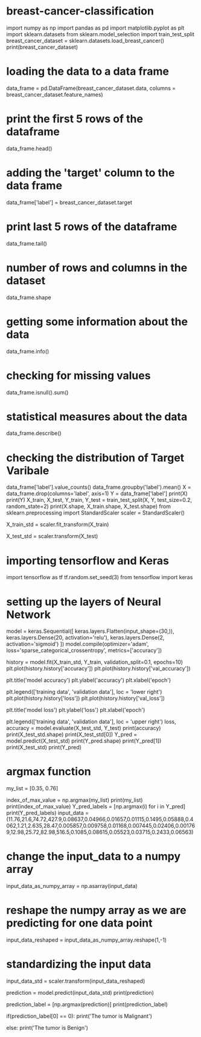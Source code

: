 # breast-cancer-classification
import numpy as np
import pandas as pd
import matplotlib.pyplot as plt
import sklearn.datasets
from sklearn.model_selection import train_test_split
breast_cancer_dataset = sklearn.datasets.load_breast_cancer()
print(breast_cancer_dataset)
# loading the data to a data frame
data_frame = pd.DataFrame(breast_cancer_dataset.data, columns = breast_cancer_dataset.feature_names)
# print the first 5 rows of the dataframe
data_frame.head()
# adding the 'target' column to the data frame
data_frame['label'] = breast_cancer_dataset.target
# print last 5 rows of the dataframe
data_frame.tail()
# number of rows and columns in the dataset
data_frame.shape
# getting some information about the data
data_frame.info()
# checking for missing values
data_frame.isnull().sum()
# statistical measures about the data
data_frame.describe()
# checking the distribution of Target Varibale
data_frame['label'].value_counts()
data_frame.groupby('label').mean()
X = data_frame.drop(columns='label', axis=1)
Y = data_frame['label']
print(X)
print(Y)
X_train, X_test, Y_train, Y_test = train_test_split(X, Y, test_size=0.2, random_state=2)
print(X.shape, X_train.shape, X_test.shape)
from sklearn.preprocessing import StandardScaler
scaler = StandardScaler()

X_train_std = scaler.fit_transform(X_train)

X_test_std = scaler.transform(X_test)
# importing tensorflow and Keras
import tensorflow as tf 
tf.random.set_seed(3)
from tensorflow import keras
# setting up the layers of Neural Network

model = keras.Sequential([
                          keras.layers.Flatten(input_shape=(30,)),
                          keras.layers.Dense(20, activation='relu'),
                          keras.layers.Dense(2, activation='sigmoid')
])
model.compile(optimizer='adam',
              loss='sparse_categorical_crossentropy',
              metrics=['accuracy'])
              
history = model.fit(X_train_std, Y_train, validation_split=0.1, epochs=10)
plt.plot(history.history['accuracy'])
plt.plot(history.history['val_accuracy'])

plt.title('model accuracy')
plt.ylabel('accuracy')
plt.xlabel('epoch')

plt.legend(['training data', 'validation data'], loc = 'lower right')
plt.plot(history.history['loss'])
plt.plot(history.history['val_loss'])

plt.title('model loss')
plt.ylabel('loss')
plt.xlabel('epoch')

plt.legend(['training data', 'validation data'], loc = 'upper right')
loss, accuracy = model.evaluate(X_test_std, Y_test)
print(accuracy)
print(X_test_std.shape)
print(X_test_std[0])
Y_pred = model.predict(X_test_std)
print(Y_pred.shape)
print(Y_pred[1])
print(X_test_std)
print(Y_pred)
#  argmax function

my_list = [0.35, 0.76]

index_of_max_value = np.argmax(my_list)
print(my_list)
print(index_of_max_value)
Y_pred_labels = [np.argmax(i) for i in Y_pred]
print(Y_pred_labels)
input_data = (11.76,21.6,74.72,427.9,0.08637,0.04966,0.01657,0.01115,0.1495,0.05888,0.4062,1.21,2.635,28.47,0.005857,0.009758,0.01168,0.007445,0.02406,0.001769,12.98,25.72,82.98,516.5,0.1085,0.08615,0.05523,0.03715,0.2433,0.06563)

# change the input_data to a numpy array
input_data_as_numpy_array = np.asarray(input_data)

# reshape the numpy array as we are predicting for one data point
input_data_reshaped = input_data_as_numpy_array.reshape(1,-1)

# standardizing the input data
input_data_std = scaler.transform(input_data_reshaped)

prediction = model.predict(input_data_std)
print(prediction)

prediction_label = [np.argmax(prediction)]
print(prediction_label)

if(prediction_label[0] == 0):
  print('The tumor is Malignant')

else:
  print('The tumor is Benign')
